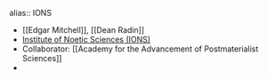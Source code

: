 alias:: IONS
- [[Edgar Mitchell]], [[Dean Radin]]
- [Institute of Noetic Sciences (IONS)](https://noetic.org/)
- Collaborator: [[Academy for the Advancement of Postmaterialist Sciences]]
-
